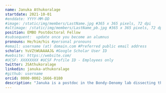```yaml
---
name: Januka Athukoralage
startdate: 2021-10-01
#enddate: YYYY-MM-DD
#image: /static/img/members/LastName.jpg #365 x 365 pixels, 72 dpi
#altimage: /static/img/members/LastName_pb.jpg #365 x 365 pixels, 72 dpi
position: EMBO Postdoctoral Fellow
#subsequent:  update once you become an alumnus
pronouns: He/him/his #personal pronouns
#email: username (at) domain.com #Preferred public email address
scholar: YuVZtWUAAAAJ& #Google Scholar User ID
#website: https://website.com/
#UCSF: XXXXXXXX #UCSF Profile ID - Employees only
twitter: JSAthukoralage
linkedin: januka-athukoralage
#github: username
orcid: 0000-0002-1666-0180
description: "Januka is a postdoc in the Bondy-Denomy lab dissecting the immune biology of Acinetobacter baumannii using Cas3 technology, although his one true love remains Sulfolobus solfataricus. Januka hails from tropical Sri Lanka, he grew up in the suburbs of London and considers himself equally Scottish since he obtained both his undergraduate and PhD degree from the University of St Andrews in the cold north. Consequently, you’ll see him skipping merrily about when it’s dark and cold in San Francisco. Januka completed his PhD under the supervision of [Prof. Malcolm White](https://risweb.st-andrews.ac.uk/portal/en/persons/malcolm-white(7d4c564b-948c-4c1f-ae76-50e5da2ced93).html), focusing on type III CRISPR-Cas systems and cyclic nucleotide signaling and discovered a new class of enzyme called ring nucleases. In his free time, he likes to re-watch old sci-fi movies, discover new independent films, catch up with friends, drink tea while mulling over whether Alan Hollinghurst or Hanya Yanagihara is the better author, and take care of his tropical fish."
---
```

